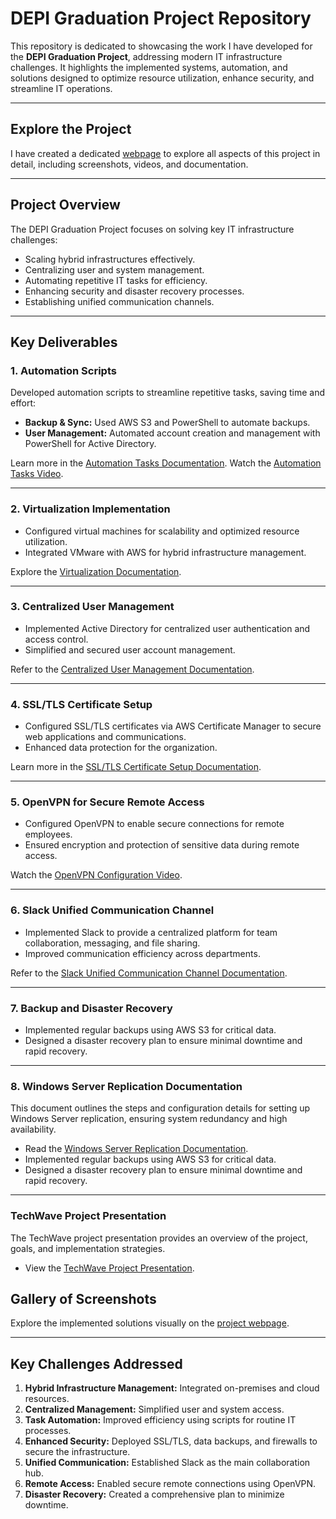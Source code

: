 # **DEPI Graduation Project Repository**

This repository is dedicated to showcasing the work I have developed for the **DEPI Graduation Project**, addressing modern IT infrastructure challenges. It highlights the implemented systems, automation, and solutions designed to optimize resource utilization, enhance security, and streamline IT operations.

---

## **Explore the Project**
I have created a dedicated [webpage](https://esraasolimanmubarak.github.io/DEPI-Graduation-Project/) to explore all aspects of this project in detail, including screenshots, videos, and documentation.

---

## **Project Overview**

The DEPI Graduation Project focuses on solving key IT infrastructure challenges:
- Scaling hybrid infrastructures effectively.
- Centralizing user and system management.
- Automating repetitive IT tasks for efficiency.
- Enhancing security and disaster recovery processes.
- Establishing unified communication channels.

---

## **Key Deliverables**

### **1. Automation Scripts**
Developed automation scripts to streamline repetitive tasks, saving time and effort:
- **Backup & Sync:** Used AWS S3 and PowerShell to automate backups.
- **User Management:** Automated account creation and management with PowerShell for Active Directory.

Learn more in the [Automation Tasks Documentation](https://docs.google.com/document/d/1upZl0DsfEncij8x_ujeUG0HNgDOvaAwzA9JpHv9Ijtw/edit?usp=sharing).
Watch the [Automation Tasks Video](https://youtu.be/eSwmCe1R4bg).

---

### **2. Virtualization Implementation**
- Configured virtual machines for scalability and optimized resource utilization.
- Integrated VMware with AWS for hybrid infrastructure management.

Explore the [Virtualization Documentation](https://docs.google.com/document/d/1-omqb8aDTbMAmVrs9XqkUgNU4Ps-WRTQ7YEBsZRs6pU/edit?usp=sharing).

---

### **3. Centralized User Management**
- Implemented Active Directory for centralized user authentication and access control.
- Simplified and secured user account management.

Refer to the [Centralized User Management Documentation](https://docs.google.com/document/d/1OTVhtK4lixDF4UJV_ZHdBiSVFHUKcz6nA26vCF-1Fmo/edit?usp=sharing).

---

### **4. SSL/TLS Certificate Setup**
- Configured SSL/TLS certificates via AWS Certificate Manager to secure web applications and communications.
- Enhanced data protection for the organization.

Learn more in the [SSL/TLS Certificate Setup Documentation](https://docs.google.com/document/d/1g3W31afFX7C_u_56tPWmotfbi4rdH0js3d4jHluz9zM/edit?usp=sharing).

---

### **5. OpenVPN for Secure Remote Access**
- Configured OpenVPN to enable secure connections for remote employees.
- Ensured encryption and protection of sensitive data during remote access.

Watch the [OpenVPN Configuration Video](https://youtu.be/K78dCxrKDnQ).

---

### **6. Slack Unified Communication Channel**
- Implemented Slack to provide a centralized platform for team collaboration, messaging, and file sharing.
- Improved communication efficiency across departments.

Refer to the [Slack Unified Communication Channel Documentation](https://docs.google.com/document/d/19UMUSbZKYh-VU8XCV_zHlGgJIUUmNVx1fZOwSKwH59Q/edit?usp=sharing).

---

### **7. Backup and Disaster Recovery**
- Implemented regular backups using AWS S3 for critical data.
- Designed a disaster recovery plan to ensure minimal downtime and rapid recovery.

---

### **8. Windows Server Replication Documentation**
This document outlines the steps and configuration details for setting up Windows Server replication, ensuring system redundancy and high availability.
- Read the [Windows Server Replication Documentation](https://docs.google.com/document/d/1aswsIP--DkiF2pVkFNr0gfML9IdEyQe5YHPp0i_kzJE/edit?usp=sharing).
- Implemented regular backups using AWS S3 for critical data.
- Designed a disaster recovery plan to ensure minimal downtime and rapid recovery.

---

### **TechWave Project Presentation**
The TechWave project presentation provides an overview of the project, goals, and implementation strategies.
- View the [TechWave Project Presentation](https://www.canva.com/design/DAGRTNefwwc/Y9tNnkBsNLRbqqqhjiJyOw/edit?utm_content=DAGRTNefwwc&utm_campaign=designshare&utm_medium=link2&utm_source=sharebutton).


## **Gallery of Screenshots**
Explore the implemented solutions visually on the [project webpage](#).

---

## **Key Challenges Addressed**
1. **Hybrid Infrastructure Management:** Integrated on-premises and cloud resources.
2. **Centralized Management:** Simplified user and system access.
3. **Task Automation:** Improved efficiency using scripts for routine IT processes.
4. **Enhanced Security:** Deployed SSL/TLS, data backups, and firewalls to secure the infrastructure.
5. **Unified Communication:** Established Slack as the main collaboration hub.
6. **Remote Access:** Enabled secure remote connections using OpenVPN.
7. **Disaster Recovery:** Created a comprehensive plan to minimize downtime.

